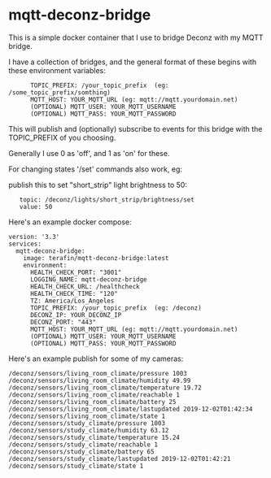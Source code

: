 # mqtt-deconz-bridge

This is a simple docker container that I use to bridge Deconz with my MQTT bridge.

I have a collection of bridges, and the general format of these begins with these environment variables:
```
      TOPIC_PREFIX: /your_topic_prefix  (eg: /some_topic_prefix/somthing)
      MQTT_HOST: YOUR_MQTT_URL (eg: mqtt://mqtt.yourdomain.net)
      (OPTIONAL) MQTT_USER: YOUR_MQTT_USERNAME
      (OPTIONAL) MQTT_PASS: YOUR_MQTT_PASSWORD
````

This will publish and (optionally) subscribe to events for this bridge with the TOPIC_PREFIX of you choosing.

Generally I use 0 as 'off', and 1 as 'on' for these.

For changing states '/set' commands also work, eg:

publish this to set "short_strip" light brightness to 50:
```
   topic: /deconz/lights/short_strip/brightness/set 
   value: 50
```

Here's an example docker compose:

```
version: '3.3'
services:
  mqtt-deconz-bridge:
    image: terafin/mqtt-deconz-bridge:latest
    environment:
      HEALTH_CHECK_PORT: "3001"
      LOGGING_NAME: mqtt-deconz-bridge
      HEALTH_CHECK_URL: /healthcheck
      HEALTH_CHECK_TIME: "120"
      TZ: America/Los_Angeles
      TOPIC_PREFIX: /your_topic_prefix  (eg: /deconz)
      DECONZ_IP: YOUR_DECONZ_IP
      DECONZ_PORT: "443"
      MQTT_HOST: YOUR_MQTT_URL (eg: mqtt://mqtt.yourdomain.net)
      (OPTIONAL) MQTT_USER: YOUR_MQTT_USERNAME
      (OPTIONAL) MQTT_PASS: YOUR_MQTT_PASSWORD
```

Here's an example publish for some of my cameras:


```
/deconz/sensors/living_room_climate/pressure 1003
/deconz/sensors/living_room_climate/humidity 49.99
/deconz/sensors/living_room_climate/temperature 19.72
/deconz/sensors/living_room_climate/reachable 1
/deconz/sensors/living_room_climate/battery 25
/deconz/sensors/living_room_climate/lastupdated 2019-12-02T01:42:34
/deconz/sensors/living_room_climate/state 1
/deconz/sensors/study_climate/pressure 1003
/deconz/sensors/study_climate/humidity 63.12
/deconz/sensors/study_climate/temperature 15.24
/deconz/sensors/study_climate/reachable 1
/deconz/sensors/study_climate/battery 65
/deconz/sensors/study_climate/lastupdated 2019-12-02T01:42:21
/deconz/sensors/study_climate/state 1
```
